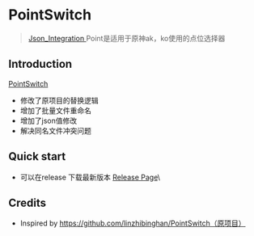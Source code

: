 # PointSwitch

> [Json_Integration ](https://github.com/Xcating/Json_Integration) Point是适用于原神ak，ko使用的点位选择器




## Introduction

[PointSwitch](README.md) 

- 修改了原项目的替换逻辑
- 增加了批量文件重命名
- 增加了json值修改
- 解决同名文件冲突问题



## Quick start
- 可以在release 下载最新版本 [Release Page](https://github.com/zfonlyone/PointSwitch/releases)\




## Credits

- Inspired by https://github.com/linzhibinghan/PointSwitch（原项目）


